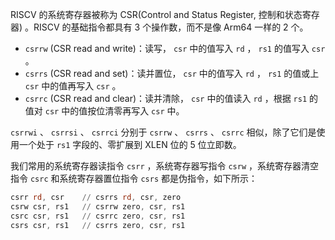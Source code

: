 RISCV 的系统寄存器被称为 CSR(Control and Status Register, 控制和状态寄存器) 。RISCV 的基础指令都具有 3 个操作数，而不是像 Arm64 一样的 2 个。

- `csrrw` (CSR read and write)：读写， `csr` 中的值写入 `rd` ， `rs1` 的值写入 `csr` 。
- `csrrs` (CSR read and set)：读并置位， `csr` 中的值写入 `rd` ， `rs1` 的值或上 `csr` 中的值再写入 `csr` 。
- `csrrc` (CSR read and clear)：读并清除， `csr` 中的值读入 `rd` ，根据 `rs1` 的值对 `csr` 中的值按位清零再写入 `csr` 中。

`csrrwi` 、 `csrrsi` 、 `csrrci` 分别于 `csrrw` 、 `csrrs` 、 `csrrc` 相似，除了它们是使用一个处于 `rs1` 字段的、零扩展到 XLEN 位的 5 位立即数。

我们常用的系统寄存器读指令 `csrr` ，系统寄存器写指令 `csrw` ，系统寄存器清空指令 `csrc` 和系统寄存器置位指令 `csrs` 都是伪指令，如下所示：

``` asm
csrr rd, csr    // csrrs rd, csr, zero
csrw csr, rs1   // csrrw zero, csr, rs1
csrc csr, rs1   // csrrc zero, csr, rs1
csrs csr, rs1   // csrrs zero, csr, rs1
```
